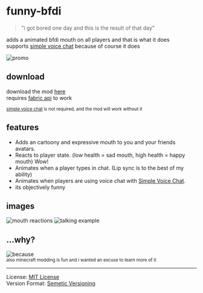 # funny-bfdi
> "i got bored one day and this is the result of that day"

adds a animated bfdi mouth on all players and that is what it does<br>
supports [simple voice chat](https://modrinth.com/plugin/simple-voice-chat) because of course it does

![promo](https://github.com/ImCod2st/funny-bfdi/assets/50346006/58b698d2-741e-4d8c-ac11-d6f02c1ba572)

## download
download the mod [here](https://github.com/ImCod2st/funny-bfdi/releases)<br>
requires [fabric api](https://modrinth.com/mod/fabric-api) to work

<sub>[simple voice chat](https://modrinth.com/plugin/simple-voice-chat) is not required, and the mod will work without it</sub>

## features
- Adds an cartoony and expressive mouth to you and your friends avatars.
- Reacts to player state. (low health = sad mouth, high health = happy mouth) Wow!
- Animates when a player types in chat. (Lip sync is to the best of my ability)
- Animates when players are using voice chat with [Simple Voice Chat](https://modrinth.com/plugin/simple-voice-chat).
- its objectively funny

## images
![mouth reactions](https://github.com/ImCod2st/funny-bfdi/assets/50346006/05be4fb8-deac-4356-a361-799cc85e4a5f)
![talking example](https://github.com/ImCod2st/funny-bfdi/assets/50346006/f3f92689-f115-4b29-b5c4-fc5a5d5ffd8f)

## ...why?
![because](https://github.com/ImCod2st/funny-bfdi/assets/50346006/311d223d-cf9b-468b-9a64-96ba58fca5c7)<br>
<sub>also minecraft modding is fun and i wanted an excuse to learn more of it</sub>

---

License: [MIT License](https://choosealicense.com/licenses/mit/#)<br>
Version Format: [Semetic Versioning](https://semver.org/)
